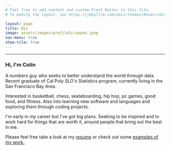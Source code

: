 ```yaml
---
# Feel free to add content and custom Front Matter to this file.
# To modify the layout, see https://jekyllrb.com/docs/themes/#overriding-theme-defaults

layout: page
title: Bio
image: assets/images/profile1cropped.jpeg
nav-menu: true
show-tile: true
---
```





<section id="one">
	<div class="inner">
		
		
<div class="row 200%">
	<div class="6u 12u$(medium)">


<hr class="major" />

<h3>Hi, I'm Colin</h3>

<p> A numbers guy who seeks to better understand the world through data. Recent graduate of Cal Poly SLO's Statistics program, currently living in the San Francisco Bay Area. </p>

<p> Interested in basketball, chess, skateboarding, hip hop, pc games, good food, and fitness. Also into learning new software and languages and exploring them through coding projects. </p> 

<p> I'm early in my career but I've got big plans. Seeking to be inspired and to work hard for things that are worth it, around people that bring out the best in me. </p>

<p> Please feel free take a look at my <a href="resume">resume</a> or check out some <a href="projects">examples of my work.</a> </p>

</div>

<div class="6u$ 12u$(medium)">
<h4></h4>
<span class="image fit"><img src="{% link assets/images/profile2.jpg %}" alt="" /></span>
	
</div>
</div>
